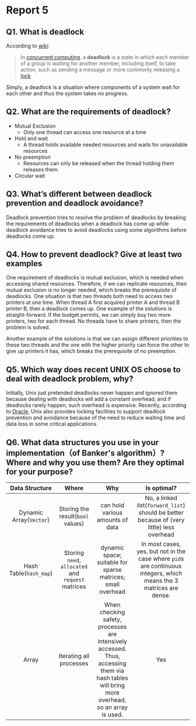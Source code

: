 # Report 5

## Q1. What is deadlock

According to [wiki](https://en.wikipedia.org/wiki/Deadlock):

> In [concurrent computing](https://en.wikipedia.org/wiki/Concurrent_computing), a **deadlock** is a state in which each member of a group is waiting for another member, including itself, to take action, such as sending a message or more commonly releasing a [lock](https://en.wikipedia.org/wiki/Lock_(computer_science))

Simply, a deadlock is a situation where components of a system wait for each other and thus the system takes no progress.

## Q2. What are the requirements of deadlock?

* Mutual Exclusion
  * Only one thread can access one resource at a time
* Hold and wait
  * A thread holds available needed resources and waits for unavailable resources
* No preemption
  * Resources can only be released when the thread holding them releases them.
* Circular wait

## Q3. What’s different between deadlock prevention and deadlock avoidance?

Deadlock prevention tries to resolve the problem of deadlocks by breaking the requirements of deadlocks when a deadlock has come up while deadlock avoidance tries to avoid deadlocks using some algorithms before deadlocks come up.

## Q4. How to prevent deadlock? Give at least two examples

One requirement of deadlocks is mutual exclusion, which is needed when accessing shared resources. Therefore, if we can replicate resources, then mutual exclusion is no longer needed, which breaks the prerequisite of deadlocks. One situation is that two threads both need to access two printers at one time. When thread A first acquired printer A and thread B printer B, then a deadlock comes up. One example of the solutions is straight-forward. If the budget permits, we can simply buy two more printers, two for each thread. No threads have to share printers, then the problem is solved.

Another example of the solutions is that we can assign different priorities to these two threads and the one with the higher priority can force the other to give up printers it has, which breaks the prerequisite of no preemption.

## Q5. Which way does recent UNIX OS choose to deal with deadlock problem, why?

Initially, Unix just pretended deadlocks never happen and ignored them because dealing with deadlocks will add a constant overhead, and if deadlocks rarely happen, such overhead is expensive. Recently, according to [Oracle](https://docs.oracle.com/cd/E19455-01/806-4750/fileio-18/index.html), Unix also provides locking facilities to support deadlock prevention and avoidance because of the need to reduce waiting time and data loss in some critical applications.

## Q6. What data structures you use in your implementation（of Banker's algorithm）? Where and why you use them? Are they optimal for your purpose?

|     Data Structure      |                       Where                        |                             Why                              |                         Is optimal?                          |
| :---------------------: | :------------------------------------------------: | :----------------------------------------------------------: | :----------------------------------------------------------: |
| Dynamic Array(`Vector`) |         Storing the result(`bool` values)          |               can hold various amounts of data               | No, a linked list(`forward_list`) should be better because of (very little) less overhead |
| Hash Table(`hash_map`)  | Storing `need`, `allocated` and `request` matrices | dynamic space; suitable for sparse matrices; small overhead  | In most cases, yes, but not in the case where `pid`s are continuous integers, which means the 3 matrices are dense. |
|          Array          |              Iterating all processes               | When checking safety, processes are intensively accessed. Thus, accessing them via hash tables will bring more overhead, so an array is used. |                             Yes                              |

